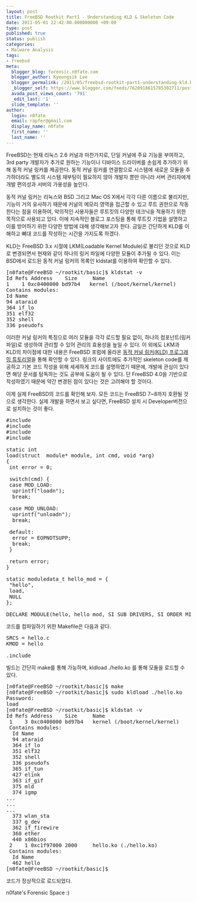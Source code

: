 ```yaml
---
layout: post
title: FreeBSD Rootkit Part1 - Understanding KLD & Skeleton Code
date: 2011-05-01 22:42:00.000000000 +09:00
type: post
published: true
status: publish
categories:
- Malware Analysis
tags:
- freebsd
meta:
  blogger_blog: forensic.n0fate.com
  blogger_author: Kyeongsik Lee
  blogger_permalink: /2011/05/freebsd-rootkit-part1-understanding-kld.html
  _blogger_self: https://www.blogger.com/feeds/7620918615785302711/posts/default/8666281662937643157
  avada_post_views_count: '791'
  _edit_last: '1'
  slide_template: ''
author:
  login: n0fate
  email: rapfer@gmail.com
  display_name: n0fate
  first_name: ''
  last_name: ''
---
```

<p>FreeBSD는 현재 리눅스 2.6 커널과 마찬가지로, 단일 커널에 주요 기능을 부여하고, 3rd party 개발자가 추가로 원하는 기능이나 디바이스 드라이버를 손쉽게 추가하기 위해 동적 커널 링커를 제공한다. 동적 커널 링커를 연결함으로 시스템에 새로운 모듈을 추가하더라도 별도의 시스템 재부팅이 필요하지 않아 개발자 뿐만 아니라 서버 관리자에게 개발 편의성과 서버의 가용성을 높인다.</p>
<p>동적 커널 링커는 리눅스와 BSD 그리고 Mac OS X에서 각각 다른 이름으로 불리지만, 기능이 거의 유사하기 때문에 커널의 메모리 영역을 접근할 수 있고 루트 권한으로 작동한다는 점을 이용하여, 악의적인 사용자들은 루트킷의 다양한 테크닉을 적용하기 위한 목적으로 사용되고 있다. 이에 지속적인 블로그 포스팅을 통해 루트킷 기법을 설명하고 이를 방어하기 위한 다양한 방법에 대해 생각해보고자 한다. 금일은 간단하게 KLD를 이해하고 뼈대 코드를 작성하는 시간을 가지도록 하겠다.</p>
<p>KLD는 FreeBSD 3.x 시절에 LKM(Loadable Kernel Module)로 불리던 것으로 KLD로 변경되면서 현재와 같이 하나의 링커 파일에 다양한 모듈이 추가될 수 있다. 이는 BSD에서 로드된 동적 커널 링커의 목록인 kldstat를 이용하여 확인할 수 있다.</p>
<pre name="code">[n0fate@FreeBSD ~/rootkit/basic]$ kldstat -v<br />Id Refs Address    Size     Name<br />1    1 0xc0400000 bd97b4   kernel (/boot/kernel/kernel)<br />Contains modules:<br />Id Name<br />94 ataraid<br />364 if_lo<br />351 elf32<br />352 shell<br />336 pseudofs<br /></pre>
<p>이러한 커널 링커의 특징으로 여러 모듈을 각각 로드할 필요 없이, 하나의 컴포넌트(링커 파일)로 생성하여 관리할 수 있어 관리의 효용성을 높일 수 있다. 이 외에도 LKM과 KLD의 차이점에 대한 내용은 FreeBSD 포럼에 올라온 <a href="http://www.kr.freebsd.org/doc/KLD-Programming/">동적 커널 링커(KLD) 프로그래밍 튜토리얼</a>을 통해 확인할 수 있다. 링크의 사이트에도 추가적인 skeleton code를 제공하고 기본 코드 작성을 위해 세세하게 코드를 설명하였기 때문에, 개발에 관심이 있다면 해당 문서를 탐독하는 것도 공부에 도움이 될 수 있다. 단 FreeBSD 4.0을 기반으로 작성하였기 때문에 약간 변경된 점이 있다는 것은 고려해야 할 것이다. </p>
<p>이제 실제 FreeBSD의 코드를 확인해 보자. 모든 코드는 FreeBSD 7~8까지 호환될 것으로 생각한다. 실제 개발을 하면서 보고 싶다면, FreeBSD 설치 시 Developer버전으로 설치하는 것이 좋다.</p>
<pre name="code">#include <sys param.h><br />#include <sys module.h><br />#include <sys kernel.h><br />#include <sys systm.h><br /><br />static int<br />load(struct  module* module, int cmd, void *arg)<br />{<br /> int error = 0;<br /><br /> switch(cmd) {<br /> case MOD_LOAD:<br />  uprintf("loadn");<br />  break;<br /><br /> case MOD_UNLOAD:<br />  uprintf("unloadn");<br />  break;<br /><br /> default:<br />  error = EOPNOTSUPP;<br />  break;<br /> }<br /><br /> return error;<br />}<br /><br />static moduledata_t hello_mod = {<br /> "hello",<br /> load,<br /> NULL<br />};<br /><br />DECLARE_MODULE(hello, hello_mod, SI_SUB_DRIVERS, SI_ORDER_MIDDLE);<br /></sys></sys></sys></sys></pre>
<p>코드를 컴파일하기 위한 Makefile은 다음과 같다.</p>
<pre name="code">SRCS = hello.c<br />KMOD = hello<br /><br />.include <bsd.kmod.mk><br /></bsd.kmod.mk></pre>
<p>빌드는 간단히 make를 통해 가능하며, kldload ./hello.ko 를 통해 모듈을 로드할 수 있다.
<pre name="code">[n0fate@FreeBSD ~/rootkit/basic]$ make<br />[n0fate@FreeBSD ~/rootkit/basic]$ sudo kldload ./hello.ko<br />Password:<br />load<br />[n0fate@FreeBSD ~/rootkit/basic]$ kldstat -v<br />Id Refs Address    Size     Name<br /> 1    3 0xc0400000 bd97b4   kernel (/boot/kernel/kernel)<br /> Contains modules:<br />  Id Name<br />  94 ataraid<br />  364 if_lo<br />  351 elf32<br />  352 shell<br />  336 pseudofs<br />  365 if_tun<br />  427 elink<br />  363 if_gif<br />  375 mld<br />  374 igmp<br />...<br />...<br />...<br />  373 wlan_sta<br />  337 g_dev<br />  362 if_firewire<br />  360 ether<br />  440 x86bios<br /> 2    1 0xc1f97000 2000     hello.ko (./hello.ko)<br /> Contains modules:<br />  Id Name<br />  462 hello<br />[n0fate@FreeBSD ~/rootkit/basic]$ <br /></pre>
<p>코드가 정상적으로 로드되었다.
<div>n0fate's Forensic Space :)</div>
